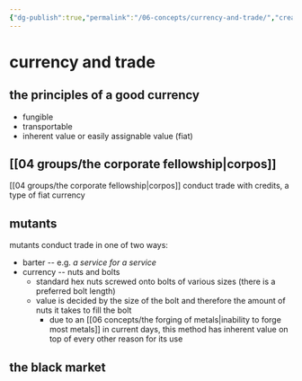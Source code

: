 ```yaml
---
{"dg-publish":true,"permalink":"/06-concepts/currency-and-trade/","created":"2024-10-28T09:18:27.521-05:00","updated":"2024-11-07T17:00:21.398-06:00"}
---
```


# currency and trade

## the principles of a good currency
- fungible
- transportable
- inherent value or easily assignable value (fiat)

## [[04 groups/the corporate fellowship\|corpos]]
[[04 groups/the corporate fellowship\|corpos]] conduct trade with credits, a type of fiat currency

## mutants
mutants conduct trade in one of two ways:
- barter -- e.g. *a service for a service*
- currency -- nuts and bolts
	- standard hex nuts screwed onto bolts of various sizes (there is a preferred bolt length)
	- value is decided by the size of the bolt and therefore the amount of nuts it takes to fill the bolt
		- due to an [[06 concepts/the forging of metals\|inability to forge most metals]] in current days, this method has inherent value on top of every other reason for its use

## the black market
